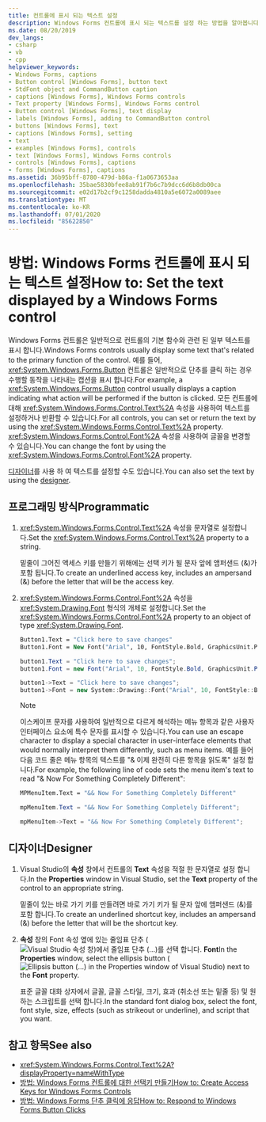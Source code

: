 ```yaml
---
title: 컨트롤에 표시 되는 텍스트 설정
description: Windows Forms 컨트롤에 표시 되는 텍스트를 설정 하는 방법을 알아봅니다. 텍스트 속성을 사용 하 여 텍스트를 설정 하거나 반환 하거나 Font 속성을 사용 하 여 글꼴을 변경 합니다.
ms.date: 08/20/2019
dev_langs:
- csharp
- vb
- cpp
helpviewer_keywords:
- Windows Forms, captions
- Button control [Windows Forms], button text
- StdFont object and CommandButton caption
- captions [Windows Forms], Windows Forms controls
- Text property [Windows Forms], Windows Forms control
- Button control [Windows Forms], text display
- labels [Windows Forms], adding to CommandButton control
- buttons [Windows Forms], text
- captions [Windows Forms], setting
- text
- examples [Windows Forms], controls
- text [Windows Forms], Windows Forms controls
- controls [Windows Forms], captions
- forms [Windows Forms], captions
ms.assetid: 36b95bff-8780-479d-b86a-f1a0673653aa
ms.openlocfilehash: 35bae5830bfee8ab91f7b6c7b9dcc6d6b8db00ca
ms.sourcegitcommit: e02d17b2cf9c1258dadda4810a5e6072a0089aee
ms.translationtype: MT
ms.contentlocale: ko-KR
ms.lasthandoff: 07/01/2020
ms.locfileid: "85622850"
---
```

# <a name="how-to-set-the-text-displayed-by-a-windows-forms-control"></a><span data-ttu-id="fe614-104">방법: Windows Forms 컨트롤에 표시 되는 텍스트 설정</span><span class="sxs-lookup"><span data-stu-id="fe614-104">How to: Set the text displayed by a Windows Forms control</span></span>

<span data-ttu-id="fe614-105">Windows Forms 컨트롤은 일반적으로 컨트롤의 기본 함수와 관련 된 일부 텍스트를 표시 합니다.</span><span class="sxs-lookup"><span data-stu-id="fe614-105">Windows Forms controls usually display some text that's related to the primary function of the control.</span></span> <span data-ttu-id="fe614-106">예를 들어, <xref:System.Windows.Forms.Button> 컨트롤은 일반적으로 단추를 클릭 하는 경우 수행할 동작을 나타내는 캡션을 표시 합니다.</span><span class="sxs-lookup"><span data-stu-id="fe614-106">For example, a <xref:System.Windows.Forms.Button> control usually displays a caption indicating what action will be performed if the button is clicked.</span></span> <span data-ttu-id="fe614-107">모든 컨트롤에 대해 <xref:System.Windows.Forms.Control.Text%2A> 속성을 사용하여 텍스트를 설정하거나 반환할 수 있습니다.</span><span class="sxs-lookup"><span data-stu-id="fe614-107">For all controls, you can set or return the text by using the <xref:System.Windows.Forms.Control.Text%2A> property.</span></span> <span data-ttu-id="fe614-108"><xref:System.Windows.Forms.Control.Font%2A> 속성을 사용하여 글꼴을 변경할 수 있습니다.</span><span class="sxs-lookup"><span data-stu-id="fe614-108">You can change the font by using the <xref:System.Windows.Forms.Control.Font%2A> property.</span></span>

<span data-ttu-id="fe614-109">[디자이너](#designer)를 사용 하 여 텍스트를 설정할 수도 있습니다.</span><span class="sxs-lookup"><span data-stu-id="fe614-109">You can also set the text by using the [designer](#designer).</span></span>

## <a name="programmatic"></a><span data-ttu-id="fe614-110">프로그래밍 방식</span><span class="sxs-lookup"><span data-stu-id="fe614-110">Programmatic</span></span>

1. <span data-ttu-id="fe614-111"><xref:System.Windows.Forms.Control.Text%2A> 속성을 문자열로 설정합니다.</span><span class="sxs-lookup"><span data-stu-id="fe614-111">Set the <xref:System.Windows.Forms.Control.Text%2A> property to a string.</span></span>

   <span data-ttu-id="fe614-112">밑줄이 그어진 액세스 키를 만들기 위해에는 선택 키가 될 문자 앞에 앰퍼샌드 (&)가 포함 됩니다.</span><span class="sxs-lookup"><span data-stu-id="fe614-112">To create an underlined access key, includes an ampersand (&) before the letter that will be the access key.</span></span>

2. <span data-ttu-id="fe614-113"><xref:System.Windows.Forms.Control.Font%2A> 속성을 <xref:System.Drawing.Font> 형식의 개체로 설정합니다.</span><span class="sxs-lookup"><span data-stu-id="fe614-113">Set the <xref:System.Windows.Forms.Control.Font%2A> property to an object of type <xref:System.Drawing.Font>.</span></span>

    ```vb
    Button1.Text = "Click here to save changes"
    Button1.Font = New Font("Arial", 10, FontStyle.Bold, GraphicsUnit.Point)
    ```

    ```csharp
    button1.Text = "Click here to save changes";
    button1.Font = new Font("Arial", 10, FontStyle.Bold, GraphicsUnit.Point);
    ```

    ```cpp
    button1->Text = "Click here to save changes";
    button1->Font = new System::Drawing::Font("Arial", 10, FontStyle::Bold, GraphicsUnit::Point);
    ```

    > [!NOTE]
    > <span data-ttu-id="fe614-114">이스케이프 문자를 사용하여 일반적으로 다르게 해석하는 메뉴 항목과 같은 사용자 인터페이스 요소에 특수 문자를 표시할 수 있습니다.</span><span class="sxs-lookup"><span data-stu-id="fe614-114">You can use an escape character to display a special character in user-interface elements that would normally interpret them differently, such as menu items.</span></span> <span data-ttu-id="fe614-115">예를 들어 다음 코드 줄은 메뉴 항목의 텍스트를 "& 이제 완전히 다른 항목을 읽도록" 설정 합니다.</span><span class="sxs-lookup"><span data-stu-id="fe614-115">For example, the following line of code sets the menu item's text to read "& Now For Something Completely Different":</span></span>

    ```vb
    MPMenuItem.Text = "&& Now For Something Completely Different"
    ```

    ```csharp
    mpMenuItem.Text = "&& Now For Something Completely Different";
    ```

    ```cpp
    mpMenuItem->Text = "&& Now For Something Completely Different";
    ```

## <a name="designer"></a><span data-ttu-id="fe614-116">디자이너</span><span class="sxs-lookup"><span data-stu-id="fe614-116">Designer</span></span>

1. <span data-ttu-id="fe614-117">Visual Studio의 **속성** 창에서 컨트롤의 **Text** 속성을 적절 한 문자열로 설정 합니다.</span><span class="sxs-lookup"><span data-stu-id="fe614-117">In the **Properties** window in Visual Studio, set the **Text** property of the control to an appropriate string.</span></span>

   <span data-ttu-id="fe614-118">밑줄이 있는 바로 가기 키를 만들려면 바로 가기 키가 될 문자 앞에 앰퍼샌드 (&)를 포함 합니다.</span><span class="sxs-lookup"><span data-stu-id="fe614-118">To create an underlined shortcut key, includes an ampersand (&) before the letter that will be the shortcut key.</span></span>

2. <span data-ttu-id="fe614-119">**속성** 창의 Font 속성 옆에 있는 줄임표 단추 ( ![ Visual Studio 속성 창)에서 줄임표 단추 (...)를 선택 ](./media/visual-studio-ellipsis-button.png) 합니다. **Font**</span><span class="sxs-lookup"><span data-stu-id="fe614-119">In the **Properties** window, select the ellipsis button (![Ellipsis button (...) in the Properties window of Visual Studio](./media/visual-studio-ellipsis-button.png)) next to the **Font** property.</span></span>

   <span data-ttu-id="fe614-120">표준 글꼴 대화 상자에서 글꼴, 글꼴 스타일, 크기, 효과 (취소선 또는 밑줄 등) 및 원하는 스크립트를 선택 합니다.</span><span class="sxs-lookup"><span data-stu-id="fe614-120">In the standard font dialog box, select the font, font style, size, effects (such as strikeout or underline), and script that you want.</span></span>

## <a name="see-also"></a><span data-ttu-id="fe614-121">참고 항목</span><span class="sxs-lookup"><span data-stu-id="fe614-121">See also</span></span>

- <xref:System.Windows.Forms.Control.Text%2A?displayProperty=nameWithType>
- [<span data-ttu-id="fe614-122">방법: Windows Forms 컨트롤에 대한 선택키 만들기</span><span class="sxs-lookup"><span data-stu-id="fe614-122">How to: Create Access Keys for Windows Forms Controls</span></span>](how-to-create-access-keys-for-windows-forms-controls.md)
- [<span data-ttu-id="fe614-123">방법: Windows Forms 단추 클릭에 응답</span><span class="sxs-lookup"><span data-stu-id="fe614-123">How to: Respond to Windows Forms Button Clicks</span></span>](how-to-respond-to-windows-forms-button-clicks.md)
